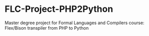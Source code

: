 # FLC-Project-PHP2Python
Master degree project for Formal Languages and Compilers course: Flex/Bison transpiler from PHP to Python
